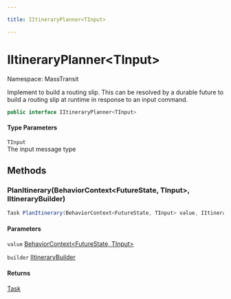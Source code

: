 ```yaml
---

title: IItineraryPlanner<TInput>

---
```


# IItineraryPlanner\<TInput\>

Namespace: MassTransit

Implement to build a routing slip. This can be resolved by a durable future to build
 a routing slip at runtime in response to an input command.

```csharp
public interface IItineraryPlanner<TInput>
```

#### Type Parameters

`TInput`<br/>
The input message type

## Methods

### **PlanItinerary(BehaviorContext\<FutureState, TInput\>, IItineraryBuilder)**

```csharp
Task PlanItinerary(BehaviorContext<FutureState, TInput> value, IItineraryBuilder builder)
```

#### Parameters

`value` [BehaviorContext\<FutureState, TInput\>](../../masstransit-abstractions/masstransit/behaviorcontext-2)<br/>

`builder` [IItineraryBuilder](../../masstransit-abstractions/masstransit/iitinerarybuilder)<br/>

#### Returns

[Task](https://learn.microsoft.com/en-us/dotnet/api/system.threading.tasks.task)<br/>
